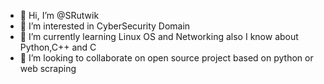 - 👋 Hi, I’m @SRutwik
- 👀 I’m interested in CyberSecurity Domain
- 🌱 I’m currently learning Linux OS and Networking also I know about Python,C++ and C
- 💞️ I’m looking to collaborate on open source project based on python or web scraping


<!---
SRutwik/SRutwik is a ✨ special ✨ repository because its `README.md` (this file) appears on your GitHub profile.
You can click the Preview link to take a look at your changes.
--->
